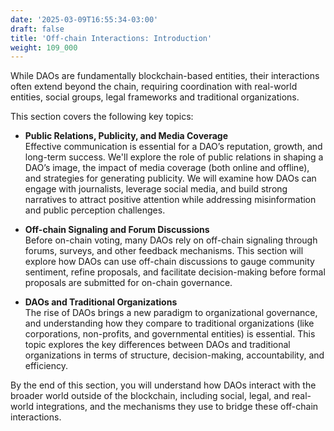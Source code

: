 ```yaml
---
date: '2025-03-09T16:55:34-03:00'
draft: false
title: 'Off-chain Interactions: Introduction'
weight: 109_000
---
```


While DAOs are fundamentally blockchain-based entities, their interactions often extend beyond the chain, requiring coordination with real-world entities, social groups, legal frameworks and traditional organizations. 

This section covers the following key topics:

- **Public Relations, Publicity, and Media Coverage**  
  Effective communication is essential for a DAO’s reputation, growth, and long-term success. We'll explore the role of public relations in shaping a DAO’s image, the impact of media coverage (both online and offline), and strategies for generating publicity. We will examine how DAOs can engage with journalists, leverage social media, and build strong narratives to attract positive attention while addressing misinformation and public perception challenges.

- **Off-chain Signaling and Forum Discussions**  
  Before on-chain voting, many DAOs rely on off-chain signaling through forums, surveys, and other feedback mechanisms. This section will explore how DAOs can use off-chain discussions to gauge community sentiment, refine proposals, and facilitate decision-making before formal proposals are submitted for on-chain governance.

- **DAOs and Traditional Organizations**  
  The rise of DAOs brings a new paradigm to organizational governance, and understanding how they compare to traditional organizations (like corporations, non-profits, and governmental entities) is essential. This topic explores the key differences between DAOs and traditional organizations in terms of structure, decision-making, accountability, and efficiency.

By the end of this section, you will understand how DAOs interact with the broader world outside of the blockchain, including social, legal, and real-world integrations, and the mechanisms they use to bridge these off-chain interactions.

